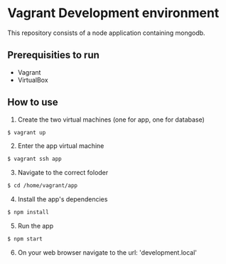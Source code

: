 # Vagrant Development environment
This repository consists of a node application containing mongodb.

## Prerequisities to run
- Vagrant
- VirtualBox

## How to use
1) Create the two virtual machines (one for app, one for database)
```bash
$ vagrant up
```

2) Enter the app virtual machine
```bash
$ vagrant ssh app
```

3) Navigate to the correct foloder
```bash
$ cd /home/vagrant/app
```

4) Install the app's dependencies
```bash
$ npm install
```

5) Run the app
```bash
$ npm start
```

6) On your web browser navigate to the url: 'development.local'
